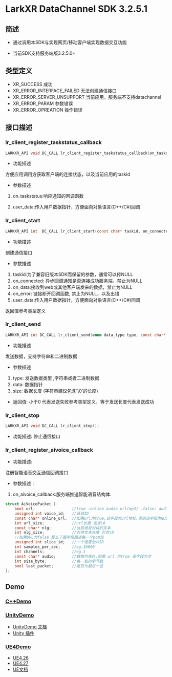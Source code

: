 # LarkXR DataChannel SDK 3.2.5.1

## 简述

* 通过调用本SDK与实现网页/移动客户端实现数据交互功能

* 当前SDK支持服务端版3.2.5.0+

## 类型定义

* XR_SUCCESS                 成功
* XR_ERROR_INTERFACE_FAILED  无法创建通信接口
* XR_ERROR_SERVER_UNSUPPORT  当前应用，服务端不支持datachannel
* XR_ERROR_PARAM             参数错误
* XR_ERROR_OPREATION         操作错误

## 接口描述

### lr_client_register_taskstatus_callback

```c
LARKXR_API void DC_CALL lr_client_register_taskstatus_callback(on_taskstatus taskstatus,void* user_data = NULL);
```

* 功能描述

方便应用调用方获取客户端的连接状态，以及当前应用的taskid

* 参数描述

1. on_taskstatus:响应通知的回调函数

2. user_data:传入用户数据指针，方便面向对象语言(C++/C#)回调

### lr_client_start

```c
LARKXR_API int  DC_CALL lr_client_start(const char* taskid, on_connected cb_connected,on_data cb_data,on_disconnected cb_disconnected,void* user_data);
```

* 功能描述

创建通信接口

* 参数描述

1. taskid:为了兼容旧版本SDK而保留的参数，通常可以传NULL
2. on_connected: 异步回调通知是否连接成功服务端，禁止为NULL
3. on_data:接收到web或其他客户端发来的数据，禁止为NULL
4. on_error: 链接断开回调函数, 禁止为NULL，以及出错
5. user_data:传入用户数据指针，方便面向对象语言(C++/C#)回调

返回值参考类型定义

### lr_client_send

```c
LARKXR_API int DC_CALL lr_client_send(enum data_type type, const char* data, size_t size);
```

* 功能描述

发送数据，支持字符串和二进制数据

* 参数描述

1. type: 发送数据类型 ,字符串或者二进制数据
2. data: 数据指针
3. size: 数据长度 (字符串建议包含’\0’的长度)

* 返回值: 小于0 代表发送失败参考类型定义，等于发送长度代表发送成功

### lr_client_stop

```c
LARKXR_API void DC_CALL lr_client_stop();
```

* 功能描述: 停止通信接口

### lr_client_register_aivoice_callback

* 功能描述:

注册智能语音交互通信回调接口

* 参数描述：

1. on_aivoice_callback:服务端推送智能语音结构体.

```c
struct AiVoicePacket {
    bool url;                //true :online audio url(mp3) .false: audio pack (pcm)
    unsigned int voice_id;   //语音ID
    const char* online_url;  //如果url为true,该字段为url地址,否则该字段为NULL 
    int url_size;            //url长度 包含\0
    const char* nlg;         //当前语音对讲的文本
    int nlg_size;            //对讲文本长度 包含\0
    //如果URL为false 那么下面字段描述每一个pcm包
    unsigned int slice_id;   //一个语音分片ID
    int samples_per_sec;     //eg.16000
    int channels;            //eg.1
    const char* audio;       //数据包指针,如果 url 为true 该字段为空
    int size_byte;           //每一包的字节数
    bool last_packet;        //是否为最后一包
};
```

## Demo

### [C++Demo](./doc/c%2B%2B/)

### [UnityDemo](./doc/unity/)

* [UnityDemo 文档](./doc/unity/README.md)
* [Unity 插件](./doc/unity/lark_datachannel_unity3d_export_unity2019.unitypackage)

### [UE4Demo](./doc/unreal/)

* [UE4.26](./doc/unreal/app_plugin_426/)
* [UE4.27](./doc/unreal/app_plugin_427/)
* [UE文档](./doc/unreal/ue4_datachannel_blueprint.md)
